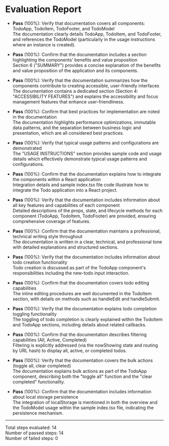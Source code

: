 # Evaluation Report

- **Pass** (100%): Verify that documentation covers all components: TodoApp, TodoItem, TodoFooter, and TodoModel  
  The documentation clearly details TodoApp, TodoItem, and TodoFooter, and references the TodoModel (particularly in the usage instructions where an instance is created).  

- **Pass** (100%): Confirm that the documentation includes a section highlighting the components' benefits and value proposition  
  Section 6 ("SUMMARY") provides a concise explanation of the benefits and value proposition of the application and its components.  

- **Pass** (100%): Verify that the documentation summarizes how the components contribute to creating accessible, user-friendly interfaces  
  The documentation contains a dedicated section (Section 4: "ACCESSIBILITY FEATURES") and explains the accessibility and focus management features that enhance user-friendliness.  

- **Pass** (100%): Confirm that best practices for implementation are noted in the documentation  
  The documentation highlights performance optimizations, immutable data patterns, and the separation between business logic and presentation, which are all considered best practices.  

- **Pass** (100%): Verify that typical usage patterns and configurations are demonstrated  
  The "USAGE INSTRUCTIONS" section provides sample code and usage details which effectively demonstrate typical usage patterns and configurations.  

- **Pass** (100%): Confirm that the documentation explains how to integrate the components within a React application  
  Integration details and sample index.tsx file code illustrate how to integrate the Todo application into a React project.  

- **Pass** (100%): Verify that the documentation includes information about all key features and capabilities of each component  
  Detailed descriptions of the props, state, and lifecycle methods for each component (TodoApp, TodoItem, TodoFooter) are provided, ensuring comprehensive coverage of features.  

- **Pass** (100%): Confirm that the documentation maintains a professional, technical writing style throughout  
  The documentation is written in a clear, technical, and professional tone with detailed explanations and structured sections.  

- **Pass** (100%): Verify that the documentation includes information about todo creation functionality  
  Todo creation is discussed as part of the TodoApp component's responsibilities including the new-todo input interaction.  

- **Pass** (100%): Confirm that the documentation covers todo editing capabilities  
  The inline editing procedures are well documented in the TodoItem section, with details on methods such as handleEdit and handleSubmit.  

- **Pass** (100%): Verify that the documentation explains todo completion toggling functionality  
  The toggling of todo completion is clearly explained within the TodoItem and TodoApp sections, including details about related callbacks.  

- **Pass** (100%): Confirm that the documentation describes filtering capabilities (All, Active, Completed)  
  Filtering is explicitly addressed (via the nowShowing state and routing by URL hash) to display all, active, or completed todos.  

- **Pass** (100%): Verify that the documentation covers the bulk actions (toggle all, clear completed)  
  The documentation explains bulk actions as part of the TodoApp component, describing both the "toggle all" function and the "clear completed" functionality.  

- **Pass** (100%): Confirm that the documentation includes information about local storage persistence  
  The integration of localStorage is mentioned in both the overview and the TodoModel usage within the sample index.tsx file, indicating the persistence mechanism.

---

Total steps evaluated: 14  
Number of passed steps: 14  
Number of failed steps: 0